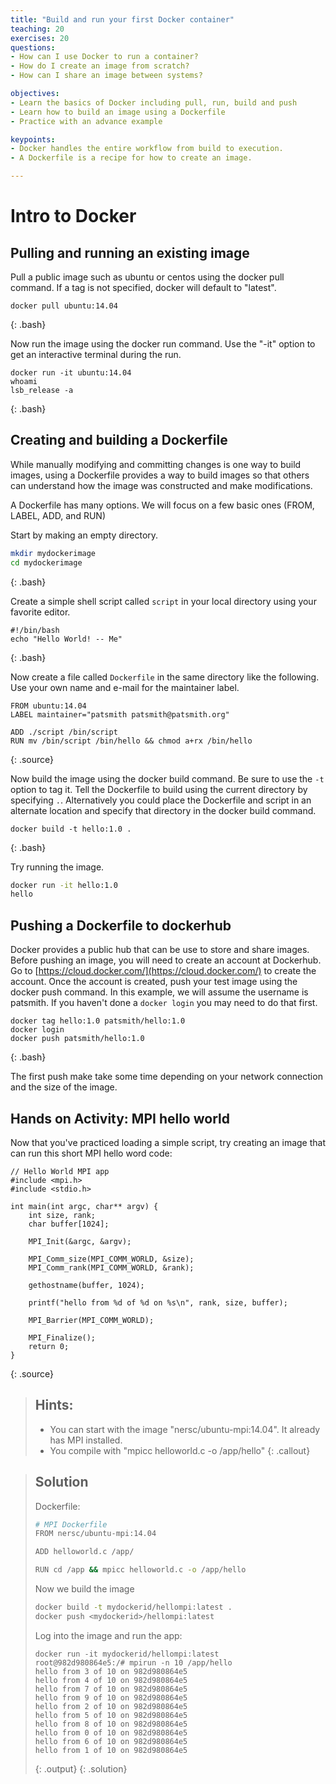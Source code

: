 ```yaml
---
title: "Build and run your first Docker container"
teaching: 20
exercises: 20
questions:
- How can I use Docker to run a container?
- How do I create an image from scratch?
- How can I share an image between systems?

objectives:
- Learn the basics of Docker including pull, run, build and push
- Learn how to build an image using a Dockerfile
- Practice with an advance example

keypoints:
- Docker handles the entire workflow from build to execution.
- A Dockerfile is a recipe for how to create an image.

---
```

# Intro to Docker

## Pulling and running an existing image

Pull a public image such as ubuntu or centos using the docker pull command.  If a tag is not specified, docker will default to "latest".

```
docker pull ubuntu:14.04
```
{: .bash}

Now run the image using the docker run command.  Use the "-it" option to get an interactive terminal during the run.

```
docker run -it ubuntu:14.04
whoami
lsb_release -a
```
{: .bash}

## Creating and building a Dockerfile

While manually modifying and committing changes is one way to build images, using a Dockerfile provides a way to build images so that others can understand how the image was constructed and make modifications.

A Dockerfile has many options.  We will focus on a few basic ones (FROM, LABEL, ADD, and RUN)

Start by making an empty directory.

```bash
mkdir mydockerimage
cd mydockerimage
```
{: .bash}

Create a simple shell script called `script` in your local directory using your favorite editor.

```
#!/bin/bash
echo "Hello World! -- Me"
```
{: .bash}

Now create a file called `Dockerfile` in the same directory like the following.  Use your own name and e-mail for the maintainer label.

```
FROM ubuntu:14.04
LABEL maintainer="patsmith patsmith@patsmith.org"

ADD ./script /bin/script
RUN mv /bin/script /bin/hello && chmod a+rx /bin/hello
```
{: .source}

Now build the image using the docker build command.  Be sure to use the `-t` option to tag it.  Tell the Dockerfile to build using the current directory by specifying `.`.  Alternatively you could place the Dockerfile and script in an alternate location and specify that directory in the docker build command.

```
docker build -t hello:1.0 .
```
{: .bash}

Try running the image.

```bash
docker run -it hello:1.0
hello
```

## Pushing a Dockerfile to dockerhub

Docker provides a public hub that can be use to store and share images.  Before pushing an image, you will need to create an account at Dockerhub.  Go to [https://cloud.docker.com/](https://cloud.docker.com/) to create the account.  Once the account is created, push your test image using the docker push command.  In this example, we will assume the username is patsmith.  If you haven't done a `docker login` you may need to do that first.

```
docker tag hello:1.0 patsmith/hello:1.0
docker login
docker push patsmith/hello:1.0
```
{: .bash}

The first push make take some time depending on your network connection and the size of the image.

## Hands on Activity: MPI hello world

Now that you've practiced loading a simple script, try creating an image that can run this short MPI hello word code:

```
// Hello World MPI app
#include <mpi.h>
#include <stdio.h>

int main(int argc, char** argv) {
    int size, rank;
    char buffer[1024];

    MPI_Init(&argc, &argv);

    MPI_Comm_size(MPI_COMM_WORLD, &size);
    MPI_Comm_rank(MPI_COMM_WORLD, &rank);

    gethostname(buffer, 1024);

    printf("hello from %d of %d on %s\n", rank, size, buffer);

    MPI_Barrier(MPI_COMM_WORLD);

    MPI_Finalize();
    return 0;
}
```
{: .source}

> ## Hints:
> 
> * You can start with the image "nersc/ubuntu-mpi:14.04". It already has MPI installed.
> * You compile with "mpicc helloworld.c -o /app/hello"
{: .callout}

> ## Solution
> Dockerfile:
>
> ```bash
> # MPI Dockerfile
>FROM nersc/ubuntu-mpi:14.04
> 
> ADD helloworld.c /app/
> 
> RUN cd /app && mpicc helloworld.c -o /app/hello
> ```
> 
> Now we build the image
> 
> ```bash
> docker build -t mydockerid/hellompi:latest .
> docker push <mydockerid>/hellompi:latest
> ```
> 
> Log into the image and run the app:
> 
> ```
> docker run -it mydockerid/hellompi:latest
> root@982d980864e5:/# mpirun -n 10 /app/hello
> hello from 3 of 10 on 982d980864e5
> hello from 4 of 10 on 982d980864e5
> hello from 7 of 10 on 982d980864e5
> hello from 9 of 10 on 982d980864e5
> hello from 2 of 10 on 982d980864e5
> hello from 5 of 10 on 982d980864e5
> hello from 8 of 10 on 982d980864e5
> hello from 0 of 10 on 982d980864e5
> hello from 6 of 10 on 982d980864e5
> hello from 1 of 10 on 982d980864e5
> ```
> {: .output}
{: .solution}
